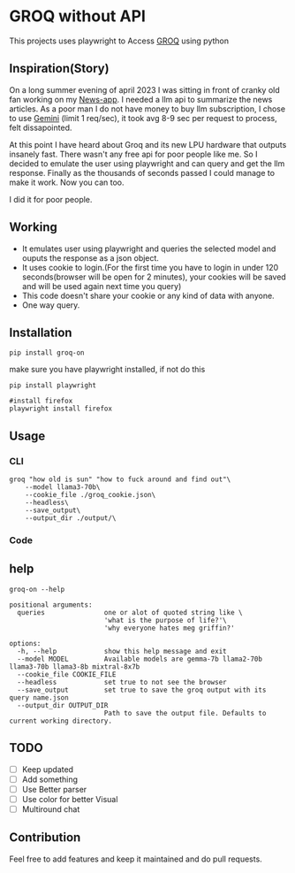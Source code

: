 # GROQ without API

This projects uses playwright to Access [GROQ]('https://www.groq.com') using python

## Inspiration(Story)
On a long summer evening of april 2023 I was sitting in front of cranky old fan working on my [News-app](https://www.github.com/tikendraw/news-app). I needed a llm api to summarize the news articles. As a poor man I do not have money to buy llm subscription, I chose to use [Gemini]('https://gemini.google.com) (limit 1 req/sec), it took avg 8-9 sec per request to process, felt dissapointed.

At this point I have heard about Groq and its new LPU hardware that outputs insanely fast. 
There wasn't any free api for poor people like me. So I decided to emulate the user using playwright and can query and get the llm response. Finally as the thousands of seconds passed I could manage to make it work. Now you can too. 

I did it for poor people. 



## Working

* It emulates user using playwright and queries the selected model and ouputs the response as a json object.
* It uses cookie to login.(For the first time you have to login in under 120 seconds(browser will be open for 2 minutes), your cookies will be saved and will be used again next time you query)
* This code doesn't share your cookie or any kind of data with anyone.
* One way query.

## Installation
```
pip install groq-on
```
make sure you have playwright installed, if not do this
```
pip install playwright

#install firefox
playwright install firefox
```

## Usage
### CLI
```
groq "how old is sun" "how to fuck around and find out"\
    --model llama3-70b\
    --cookie_file ./groq_cookie.json\
    --headless\
    --save_output\
    --output_dir ./output/\
```
### Code

## help

```
groq-on --help

positional arguments:
  queries               one or alot of quoted string like \
                        'what is the purpose of life?'\
                        'why everyone hates meg griffin?'

options:
  -h, --help            show this help message and exit
  --model MODEL         Available models are gemma-7b llama2-70b llama3-70b llama3-8b mixtral-8x7b
  --cookie_file COOKIE_FILE
  --headless            set true to not see the browser
  --save_output         set true to save the groq output with its query name.json
  --output_dir OUTPUT_DIR
                        Path to save the output file. Defaults to current working directory.
```

## TODO

* [ ] Keep updated
* [ ] Add something
* [ ] Use Better parser
* [ ] Use color for better Visual
* [ ] Multiround chat

## Contribution

Feel free to add features and keep it maintained and do pull requests.